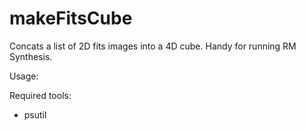 # makeFitsCube
Concats a list of 2D fits images into a 4D cube. Handy for running RM Synthesis.

Usage:

Required tools:
* psutil

